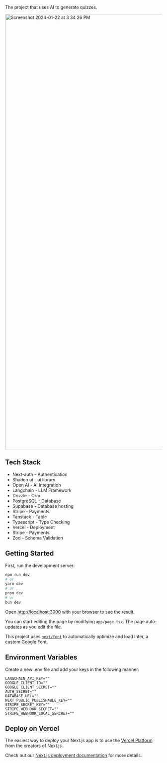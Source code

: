 The project that uses AI to generate quizzes.

<img width="1399" alt="Screenshot 2024-01-22 at 3 34 26 PM" src="https://github.com/judygab/ai-form-builder-tutorial/assets/50160672/443a69ed-e441-412a-a84e-ea820022c6dc">

## Tech Stack 

- Next-auth - Authentication
- Shadcn ui - ui library
- Open Al - AI Integration
- Langchain - LLM Framework
- Drizzle - Orm
- PostgreSQL - Database
- Supabase - Database hosting
- Stripe - Payments
- Tanstack - Table
- Typescript - Type Checking
- Vercel - Deployment
- Stripe - Payments
- Zod - Schema Validation

## Getting Started

First, run the development server:

```bash
npm run dev
# or
yarn dev
# or
pnpm dev
# or
bun dev
```

Open [http://localhost:3000](http://localhost:3000) with your browser to see the result.

You can start editing the page by modifying `app/page.tsx`. The page auto-updates as you edit the file.

This project uses [`next/font`](https://nextjs.org/docs/basic-features/font-optimization) to automatically optimize and load Inter, a custom Google Font.

## Environment Variables

Create a new .env file and add your keys in the following manner:
```
LANGCHAIN_API_KEY=""
GOOGLE_CLIENT_ID=""
GOOGLE_CLIENT_SECRET=""
AUTH_SECRET=""
DATABASE_URL=""
NEXT_PUBLIC_PUBLISHABLE_KEY=""
STRIPE_SECRET_KEY=""
STRIPE_WEBHOOK_SECRET=""
STRIPE_WEBHOOK_LOCAL_SERCRET=""
```

## Deploy on Vercel

The easiest way to deploy your Next.js app is to use the [Vercel Platform](https://vercel.com/new?utm_medium=default-template&filter=next.js&utm_source=create-next-app&utm_campaign=create-next-app-readme) from the creators of Next.js.

Check out our [Next.js deployment documentation](https://nextjs.org/docs/deployment) for more details.
